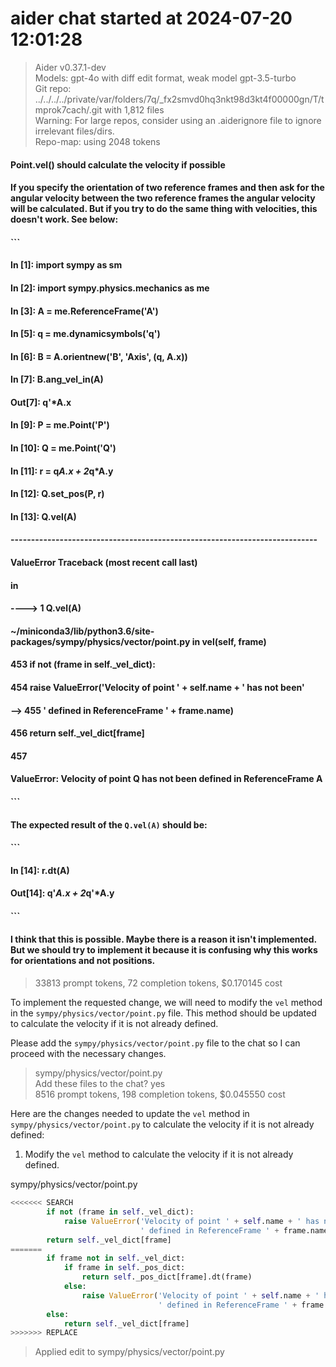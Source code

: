 
# aider chat started at 2024-07-20 12:01:28

> Aider v0.37.1-dev  
> Models: gpt-4o with diff edit format, weak model gpt-3.5-turbo  
> Git repo: ../../../../private/var/folders/7q/_fx2smvd0hq3nkt98d3kt4f00000gn/T/tmprok7cach/.git with 1,812 files  
> Warning: For large repos, consider using an .aiderignore file to ignore irrelevant files/dirs.  
> Repo-map: using 2048 tokens  

#### Point.vel() should calculate the velocity if possible  
#### If you specify the orientation of two reference frames and then ask for the angular velocity between the two reference frames the angular velocity will be calculated. But if you try to do the same thing with velocities, this doesn't work. See below:  
####   
#### ```  
#### In [1]: import sympy as sm                                                                                 
####   
#### In [2]: import sympy.physics.mechanics as me                                                               
####   
#### In [3]: A = me.ReferenceFrame('A')                                                                         
####   
#### In [5]: q = me.dynamicsymbols('q')                                                                         
####   
#### In [6]: B = A.orientnew('B', 'Axis', (q, A.x))                                                             
####   
#### In [7]: B.ang_vel_in(A)                                                                                    
#### Out[7]: q'*A.x  
####   
#### In [9]: P = me.Point('P')                                                                                  
####   
#### In [10]: Q = me.Point('Q')                                                                                 
####   
#### In [11]: r = q*A.x + 2*q*A.y                                                                               
####   
#### In [12]: Q.set_pos(P, r)                                                                                   
####   
#### In [13]: Q.vel(A)                                                                                          
#### ---------------------------------------------------------------------------  
#### ValueError                                Traceback (most recent call last)  
#### <ipython-input-13-0fc8041904cc> in <module>  
#### ----> 1 Q.vel(A)  
####   
#### ~/miniconda3/lib/python3.6/site-packages/sympy/physics/vector/point.py in vel(self, frame)  
####     453         if not (frame in self._vel_dict):  
####     454             raise ValueError('Velocity of point ' + self.name + ' has not been'  
#### --> 455                              ' defined in ReferenceFrame ' + frame.name)  
####     456         return self._vel_dict[frame]  
####     457   
####   
#### ValueError: Velocity of point Q has not been defined in ReferenceFrame A  
#### ```  
####   
#### The expected result of the `Q.vel(A)` should be:  
####   
#### ```  
#### In [14]: r.dt(A)                                                                                           
#### Out[14]: q'*A.x + 2*q'*A.y  
#### ```  
####   
#### I think that this is possible. Maybe there is a reason it isn't implemented. But we should try to implement it because it is confusing why this works for orientations and not positions.  
####   
####  
> 33813 prompt tokens, 72 completion tokens, $0.170145 cost  

To implement the requested change, we will need to modify the `vel` method in the `sympy/physics/vector/point.py` file. This method should be updated to calculate the velocity if it is not already defined.

Please add the `sympy/physics/vector/point.py` file to the chat so I can proceed with the necessary changes.

> sympy/physics/vector/point.py  
> Add these files to the chat? yes  
> 8516 prompt tokens, 198 completion tokens, $0.045550 cost  

Here are the changes needed to update the `vel` method in `sympy/physics/vector/point.py` to calculate the velocity if it is not already defined:

1. Modify the `vel` method to calculate the velocity if it is not already defined.

sympy/physics/vector/point.py
```python
<<<<<<< SEARCH
        if not (frame in self._vel_dict):
            raise ValueError('Velocity of point ' + self.name + ' has not been'
                             ' defined in ReferenceFrame ' + frame.name)
        return self._vel_dict[frame]
=======
        if frame not in self._vel_dict:
            if frame in self._pos_dict:
                return self._pos_dict[frame].dt(frame)
            else:
                raise ValueError('Velocity of point ' + self.name + ' has not been'
                                 ' defined in ReferenceFrame ' + frame.name)
        else:
            return self._vel_dict[frame]
>>>>>>> REPLACE
```

> Applied edit to sympy/physics/vector/point.py  
